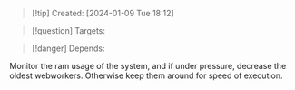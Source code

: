
>[!tip] Created: [2024-01-09 Tue 18:12]

>[!question] Targets: 

>[!danger] Depends: 

Monitor the ram usage of the system, and if under pressure, decrease the oldest webworkers.
Otherwise keep them around for speed of execution.